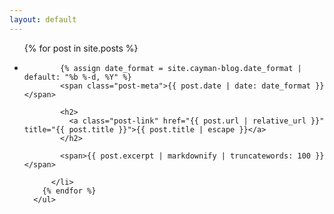 ```yaml
---
layout: default
---
```




 <ul class="post-list">
        {% for post in site.posts %}
          <li>
    
            {% assign date_format = site.cayman-blog.date_format | default: "%b %-d, %Y" %}
            <span class="post-meta">{{ post.date | date: date_format }}</span>
    
            <h2>
              <a class="post-link" href="{{ post.url | relative_url }}" title="{{ post.title }}">{{ post.title | escape }}</a>
            </h2>
    
            <span>{{ post.excerpt | markdownify | truncatewords: 100 }}</span>
    
          </li>
        {% endfor %}
      </ul>
